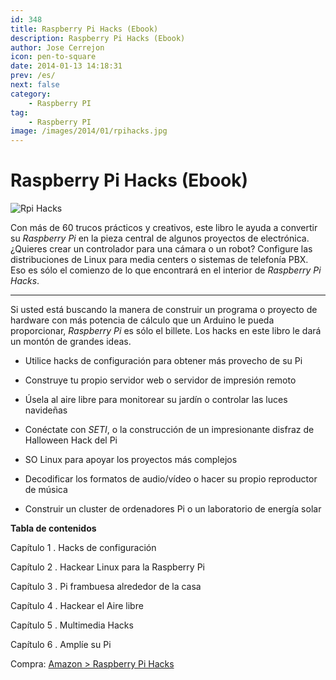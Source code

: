 ```yaml
---
id: 348
title: Raspberry Pi Hacks (Ebook)
description: Raspberry Pi Hacks (Ebook)
author: Jose Cerrejon
icon: pen-to-square
date: 2014-01-13 14:18:31
prev: /es/
next: false
category:
    - Raspberry PI
tag:
    - Raspberry PI
image: /images/2014/01/rpihacks.jpg
---
```


# Raspberry Pi Hacks (Ebook)

![Rpi Hacks](/images/2014/01/rpihacks.jpg)

Con más de 60 trucos prácticos y creativos, este libro le ayuda a convertir su _Raspberry Pi_ en la pieza central de algunos proyectos de electrónica. ¿Quieres crear un controlador para una cámara o un robot? Configure las distribuciones de Linux para media centers o sistemas de telefonía PBX. Eso es sólo el comienzo de lo que encontrará en el interior de _Raspberry Pi Hacks_.

---

Si usted está buscando la manera de construir un programa o proyecto de hardware con más potencia de cálculo que un Arduino le pueda proporcionar, _Raspberry Pi_ es sólo el billete. Los hacks en este libro le dará un montón de grandes ideas.

-   Utilice hacks de configuración para obtener más provecho de su Pi

-   Construye tu propio servidor web o servidor de impresión remoto

-   Úsela al aire libre para monitorear su jardín o controlar las luces navideñas

-   Conéctate con _SETI_, o la construcción de un impresionante disfraz de Halloween Hack del Pi

-   SO Linux para apoyar los proyectos más complejos

-   Decodificar los formatos de audio/vídeo o hacer su propio reproductor de música

-   Construir un cluster de ordenadores Pi o un laboratorio de energía solar

**Tabla de contenidos**

Capítulo 1 . Hacks de configuración

Capítulo 2 . Hackear Linux para la Raspberry Pi

Capítulo 3 . Pi frambuesa alrededor de la casa

Capítulo 4 . Hackear el Aire libre

Capítulo 5 . Multimedia Hacks

Capítulo 6 . Amplíe su Pi

Compra: [Amazon > Raspberry Pi Hacks](https://www.amazon.com/Raspberry-Pi-Hacks-Inexpensive-Computer/dp/1449362346)
